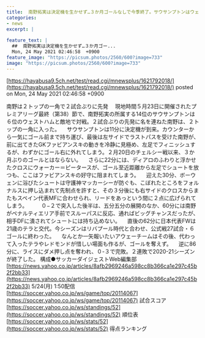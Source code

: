 ```yaml
---
title:  南野拓実は決定機を生かせず…３か月ゴールなしで今季終了。サウサンプトンはウェストハムに０-３で完敗　19試合3得点  
categories:
- news
excerpt: |
  
feature_text: |
  ##  南野拓実は決定機を生かせず…３か月ゴー...
  Mon, 24 May 2021 02:46:58  +0900
feature_image: "https://picsum.photos/2560/600?image=733"
image: "https://picsum.photos/2560/600?image=733"
---
```


[https://hayabusa9.5ch.net/test/read.cgi/mnewsplus/1621792018/](https://hayabusa9.5ch.net/test/read.cgi/mnewsplus/1621792018/)
posted on Mon, 24 May 2021 02:46:58  +0900

<!--more-->

南野は２トップの一角で２試合ぶりに先発 　現地時間５月23日に開催されたプレミアリーグ最終（第38）節で、南野拓実の所属する14位のサウサンプトンは６位のウェストハムと敵地で対戦。２試合ぶりの先発に名を連ねた南野は、２トップの一角に入った。 　サウサンプトンは11分に決定機が到来。カウンターから一気にゴール前まで持ち運び、最後は左サイドでラストパスを受けた南野が、前に出てきたGKファビアンスキの動きを冷静に見極め、左足でフィニッシュするが、わずかにゴール右に外れてしまう。２月20日のチェルシー戦以来、３か月ぶりのゴールとはならない。 　さらに22分には、ディアロのふわりと浮かせたクロスにウォーカー＝ピータースが、ゴール至近距離から左足でシュートを放つも、ここはファビアンスキの好守に阻まれてしまう。 　迎えた30分、ボーウェンに浴びたシュートは守護神マッカーシーが防ぐも、こぼれたところをフォルナルスに押し込まれて先制点を許すと、その３分後にも右サイドのクロスからまたもスペイン代表MFに合わせられ、リードをあっという間に２点に広げられてしまう。 　 　０−２で突入した後半は、五分五分の展開のなか、60分には南野がペナルティエリア手前でスルーパスに反応、通ればビッグチャンスだったが、相手DFに潰されてシュートには持ち込めない。 　直後の62分に日本代表FWは21歳のテラと交代。今シーズンはリバプール時代と合わせ、公式戦27試合・６ゴールに終わった。 　なんとか一矢報いたいアウェーチームはその後、代わって入ったテラやレドモンドが惜しい場面も作るが、ゴールを奪えず。 　逆に86分に、ライスにダメ押し点を奪われ、０-３で完敗。２連敗で2020-21シーズンが終了した。 構成●サッカーダイジェストWeb編集部 [https://news.yahoo.co.jp/articles/8afb2969246a598cc8b366ca1e297c45b2f2bb33](https://news.yahoo.co.jp/articles/8afb2969246a598cc8b366ca1e297c45b2f2bb33) 5/24(月) 1:50配信 [https://soccer.yahoo.co.jp/ws/game/top/20114067](https://soccer.yahoo.co.jp/ws/game/top/20114067) 試合スコア [https://soccer.yahoo.co.jp/ws/standings/52](https://soccer.yahoo.co.jp/ws/standings/52) 順位表 [https://soccer.yahoo.co.jp/ws/stats/52](https://soccer.yahoo.co.jp/ws/stats/52) 得点ランキング
